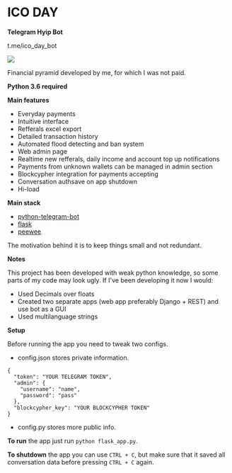 # ICO DAY

**Telegram Hyip Bot**

t.me/ico_day_bot

![](https://telegra.ph/file/ebbd34f093f0afb72c6f5.jpg)

Financial pyramid developed by me, for which I was not paid.

**Python 3.6 required**

**Main features**

- Everyday payments
- Intuitive interface
- Refferals excel export
- Detailed transaction history
- Automated flood detecting and ban system
- Web admin page
- Realtime new refferals, daily income and account top up notifications
- Payments from unknown wallets can be managed in admin section
- Blockcypher integration for payments accepting
- Conversation authsave on app shutdown
- Hi-load

**Main stack**
 - [python-telegram-bot](https://github.com/python-telegram-bot/python-telegram-bot)
 - [flask](https://github.com/pallets/flask)
 - [peewee](https://github.com/coleifer/peewee)

The motivation behind it is to keep things small and not redundant.

**Notes**

This project has been developed with weak python knowledge, so some parts of my code may look ugly. If I've been developing it now I would:

- Used Decimals over floats
- Created two separate apps (web app preferably Django + REST) and use bot as a GUI
- Used multilanguage strings

**Setup**

Before running the app you need to tweak two configs.

- config.json stores private information.

```
{
  "token": "YOUR TELEGRAM TOKEN",
  "admin": {
    "username": "name",
    "password": "pass"
  },
  "blockcypher_key": "YOUR BLOCKCYPHER TOKEN"
}
```

- config.py stores more public info.

**To run** the app just run `python flask_app.py`.

**To shutdown** the app you can use `CTRL + C`, but make sure that it saved all conversation data before pressing `CTRL + C` again.